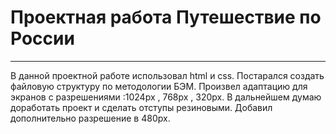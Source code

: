 #  Проектная работа Путешествие по России

--------------------------------
 В данной проектной работе использовал  html и css. Постарался создать файловую структуру по методологии БЭМ. 
 Произвел адаптацию для экранов с разрешениями :1024px , 768px , 320px.
 В дальнейшем думаю доработать проект и сделать отступы резиновыми. Добавил дополнительно разрешение в 480px.
